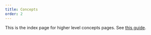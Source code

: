 ```yaml
---
title: Concepts
order: 2
---
```


This is the index page for higher level concepts pages. See [this guide](https://documentation.divio.com/explanation/).
